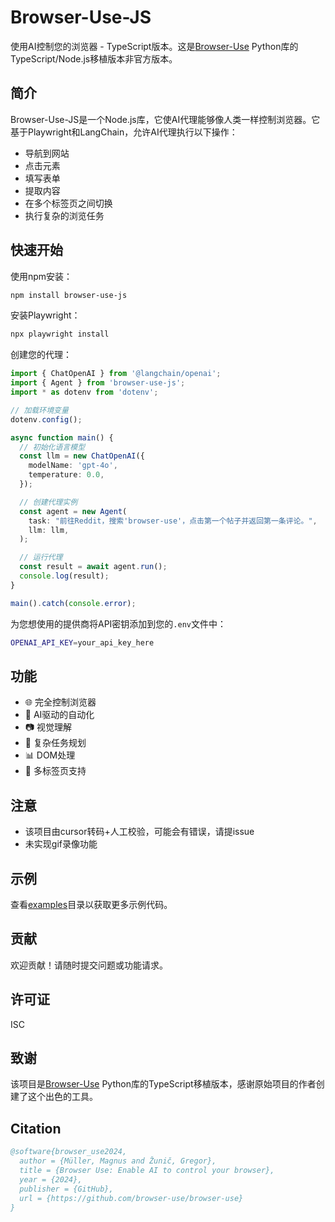 # Browser-Use-JS

使用AI控制您的浏览器 - TypeScript版本。这是[Browser-Use](https://github.com/browser-use/browser-use) Python库的TypeScript/Node.js移植版本非官方版本。

## 简介

Browser-Use-JS是一个Node.js库，它使AI代理能够像人类一样控制浏览器。它基于Playwright和LangChain，允许AI代理执行以下操作：

- 导航到网站
- 点击元素
- 填写表单
- 提取内容
- 在多个标签页之间切换
- 执行复杂的浏览任务

## 快速开始

使用npm安装：

```bash
npm install browser-use-js
```

安装Playwright：

```bash
npx playwright install
```

创建您的代理：

```typescript
import { ChatOpenAI } from '@langchain/openai';
import { Agent } from 'browser-use-js';
import * as dotenv from 'dotenv';

// 加载环境变量
dotenv.config();

async function main() {
  // 初始化语言模型
  const llm = new ChatOpenAI({
    modelName: 'gpt-4o',
    temperature: 0.0,
  });

  // 创建代理实例
  const agent = new Agent(
    task: "前往Reddit，搜索'browser-use'，点击第一个帖子并返回第一条评论。",
    llm: llm,
  );

  // 运行代理
  const result = await agent.run();
  console.log(result);
}

main().catch(console.error);
```

为您想使用的提供商将API密钥添加到您的`.env`文件中：

```bash
OPENAI_API_KEY=your_api_key_here
```

## 功能

- 🌐 完全控制浏览器
- 🤖 AI驱动的自动化
- 📷 视觉理解
- 🧠 复杂任务规划
- 📊 DOM处理
- 🔄 多标签页支持

## 注意
- 该项目由cursor转码+人工校验，可能会有错误，请提issue
- 未实现gif录像功能



## 示例

查看[examples](./examples)目录以获取更多示例代码。

## 贡献

欢迎贡献！请随时提交问题或功能请求。

## 许可证

ISC

## 致谢

该项目是[Browser-Use](https://github.com/browser-use/browser-use) Python库的TypeScript移植版本，感谢原始项目的作者创建了这个出色的工具。 

## Citation
```bibtex
@software{browser_use2024,
  author = {Müller, Magnus and Žunič, Gregor},
  title = {Browser Use: Enable AI to control your browser},
  year = {2024},
  publisher = {GitHub},
  url = {https://github.com/browser-use/browser-use}
}
```
